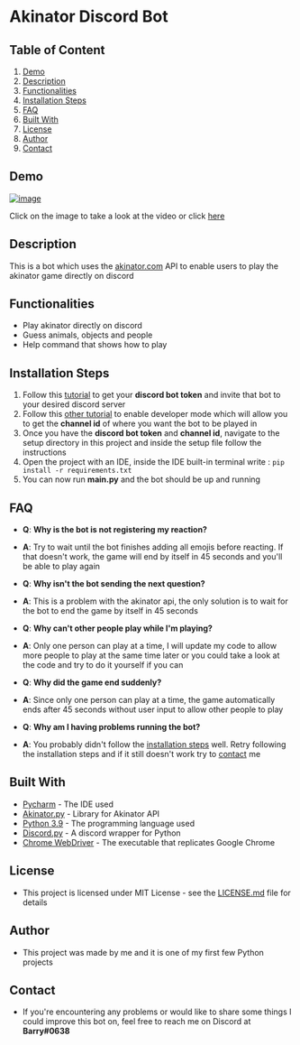 # Akinator Discord Bot

## Table of Content

1. [Demo](#Demo)
2. [Description](#Description)
3. [Functionalities](#Functionalities)
4. [Installation Steps](#Installation-Steps)
5. [FAQ](#FAQ)
6. [Built With](#Built-With)
7. [License](#License)
8. [Author](#Author)
9. [Contact](#Contact)

## Demo 

[![image](https://user-images.githubusercontent.com/79618101/110070701-8789bb80-7d48-11eb-9df7-34fd1f912b8d.png)](https://imgur.com/a/LID2ynA)

Click on the image to take a look at the video or click [here](https://imgur.com/a/LID2ynA)

## Description

This is a bot which uses the [akinator.com](https://akinator.com/) API to enable users to play the akinator game directly on discord

## Functionalities

* Play akinator directly on discord
* Guess animals, objects and people
* Help command that shows how to play

## Installation Steps

1. Follow this [tutorial](https://www.writebots.com/discord-bot-token/) to get your **discord bot token** and invite that bot to your desired discord server 
2. Follow this [other tutorial](https://www.howtogeek.com/714348/how-to-enable-or-disable-developer-mode-on-discord/#:~:text=In%20Discord's%20settings%20menu%2C%20select,message%20sizes%2C%20and%20accessibility%20settings.&text=Scroll%20down%20to%20the%20bottom,the%20%E2%80%9CDeveloper%20Mode%E2%80%9D%20option.) to enable developer mode which will allow you to get the **channel id** of where you want the bot to be played in 
3. Once you have the **discord bot token** and **channel id**, navigate to the setup directory in this project and inside the setup file follow the instructions 
4. Open the project with an IDE, inside the IDE built-in terminal write : `pip install -r requirements.txt`
5. You can now run **main.py** and the bot should be up and running

## FAQ

* **Q**: **Why is the bot is not registering my reaction?**

* **A**: Try to wait until the bot finishes adding all emojis before reacting. If that doesn't work, the game will end by itself in 45 seconds and you'll be able to play again


* **Q**: **Why isn't the bot sending the next question?**

* **A**: This is a problem with the akinator api, the only solution is to wait for the bot to end the game by itself in 45 seconds


* **Q**: **Why can't other people play while I'm playing?**

* **A**: Only one person can play at a time, I will update my code to allow more people to play at the same time later or you could take a look at the code and try to do it yourself if you can 


* **Q**: **Why did the game end suddenly?**

* **A**: Since only one person can play at a time, the game automatically ends after 45 seconds without user input to allow other people to play


* **Q**: **Why am I having problems running the bot?**

* **A**: You probably didn't follow the [installation steps](#Installation-Steps) well. Retry following the installation steps and if it still doesn't work try to [contact](#Contact) me

## Built With

* [Pycharm](https://www.jetbrains.com/pycharm/) - The IDE used
* [Akinator.py](https://pypi.org/project/akinator.py/) - Library for Akinator API
* [Python 3.9](https://www.python.org/) - The programming language used
* [Discord.py](https://discordpy.readthedocs.io/en/stable/) - A discord wrapper for Python
* [Chrome WebDriver](https://chromedriver.chromium.org/downloads) - The executable that replicates Google Chrome   

## License 

* This project is licensed under MIT License - see the [LICENSE.md](https://github.com/ousmanebarry/akinator-discord/blob/main/LICENSE) file for details

## Author

* This project was made by me and it is one of my first few Python projects

## Contact 

* If you're encountering any problems or would like to share some things I could improve this bot on, feel free to reach me on Discord at **Barry#0638** 
